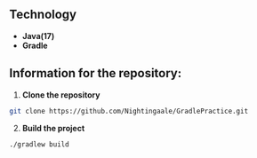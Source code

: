## Technology
- **Java(17)**
- **Gradle**

## Information for the repository:
1. **Clone the repository**
``` bash  
git clone https://github.com/Nightingaale/GradlePractice.git
```

2. **Build the project**
``` bash
./gradlew build
```
